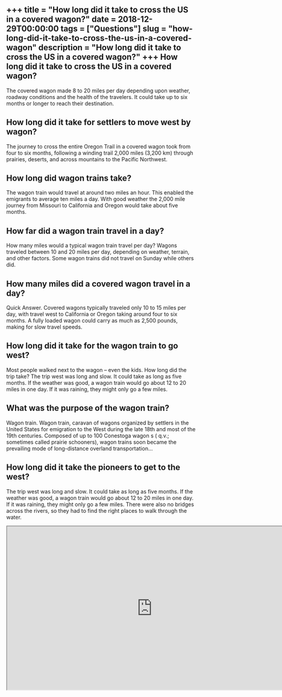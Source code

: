 +++
title = "How long did it take to cross the US in a covered wagon?"
date = 2018-12-29T00:00:00
tags = ["Questions"]
slug = "how-long-did-it-take-to-cross-the-us-in-a-covered-wagon"
description = "How long did it take to cross the US in a covered wagon?"
+++
How long did it take to cross the US in a covered wagon?
--------------------------------------------------------

The covered wagon made 8 to 20 miles per day depending upon weather, roadway conditions and the health of the travelers. It could take up to six months or longer to reach their destination.

How long did it take for settlers to move west by wagon?
--------------------------------------------------------

The journey to cross the entire Oregon Trail in a covered wagon took from four to six months, following a winding trail 2,000 miles (3,200 km) through prairies, deserts, and across mountains to the Pacific Northwest.

How long did wagon trains take?
-------------------------------

The wagon train would travel at around two miles an hour. This enabled the emigrants to average ten miles a day. With good weather the 2,000 mile journey from Missouri to California and Oregon would take about five months.

How far did a wagon train travel in a day?
------------------------------------------

How many miles would a typical wagon train travel per day? Wagons traveled between 10 and 20 miles per day, depending on weather, terrain, and other factors. Some wagon trains did not travel on Sunday while others did.

How many miles did a covered wagon travel in a day?
---------------------------------------------------

Quick Answer. Covered wagons typically traveled only 10 to 15 miles per day, with travel west to California or Oregon taking around four to six months. A fully loaded wagon could carry as much as 2,500 pounds, making for slow travel speeds.

How long did it take for the wagon train to go west?
----------------------------------------------------

Most people walked next to the wagon – even the kids. How long did the trip take? The trip west was long and slow. It could take as long as five months. If the weather was good, a wagon train would go about 12 to 20 miles in one day. If it was raining, they might only go a few miles.

What was the purpose of the wagon train?
----------------------------------------

Wagon train. Wagon train, caravan of wagons organized by settlers in the United States for emigration to the West during the late 18th and most of the 19th centuries. Composed of up to 100 Conestoga wagon s ( q.v.; sometimes called prairie schooners), wagon trains soon became the prevailing mode of long-distance overland transportation…

How long did it take the pioneers to get to the west?
-----------------------------------------------------

The trip west was long and slow. It could take as long as five months. If the weather was good, a wagon train would go about 12 to 20 miles in one day. If it was raining, they might only go a few miles. There were also no bridges across the rivers, so they had to find the right places to walk through the water.

<iframe allow="accelerometer; autoplay; clipboard-write; encrypted-media; gyroscope; picture-in-picture" allowfullscreen="" class="__youtube_prefs__  epyt-is-override  no-lazyload" data-no-lazy="1" data-origheight="433" data-origwidth="770" data-skipgform_ajax_framebjll="" height="433" id="_ytid_38393" loading="lazy" src="https://www.youtube.com/embed/w3HxADg7G_I?enablejsapi=1&autoplay=0&cc_load_policy=0&cc_lang_pref=&iv_load_policy=1&loop=0&modestbranding=0&rel=1&fs=1&playsinline=0&autohide=2&theme=dark&color=red&controls=1&" title="YouTube player" width="770"></iframe>